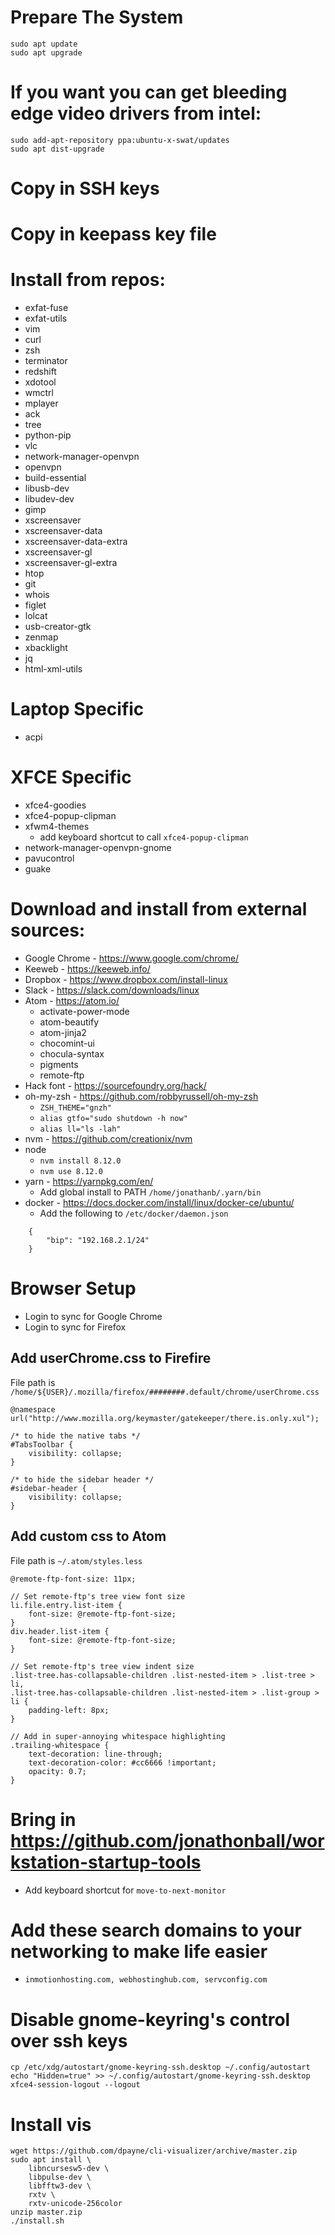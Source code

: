 # Prepare The System

    sudo apt update
    sudo apt upgrade

# If you want you can get bleeding edge video drivers from intel:

    sudo add-apt-repository ppa:ubuntu-x-swat/updates
    sudo apt dist-upgrade

# Copy in SSH keys

# Copy in keepass key file

# Install from repos:
  - exfat-fuse
  - exfat-utils
  - vim
  - curl
  - zsh
  - terminator
  - redshift
  - xdotool
  - wmctrl
  - mplayer
  - ack
  - tree
  - python-pip
  - vlc
  - network-manager-openvpn
  - openvpn
  - build-essential
  - libusb-dev
  - libudev-dev
  - gimp
  - xscreensaver
  - xscreensaver-data
  - xscreensaver-data-extra
  - xscreensaver-gl
  - xscreensaver-gl-extra
  - htop
  - git
  - whois
  - figlet
  - lolcat
  - usb-creator-gtk
  - zenmap
  - xbacklight
  - jq
  - html-xml-utils

# Laptop Specific
  - acpi

# XFCE Specific
  - xfce4-goodies
  - xfce4-popup-clipman
  - xfwm4-themes
    - add keyboard shortcut to call `xfce4-popup-clipman`
  - network-manager-openvpn-gnome
  - pavucontrol
  - guake

# Download and install from external sources:
  - Google Chrome - https://www.google.com/chrome/
  - Keeweb - https://keeweb.info/
  - Dropbox - https://www.dropbox.com/install-linux
  - Slack - https://slack.com/downloads/linux
  - Atom - https://atom.io/
    - activate-power-mode
    - atom-beautify
    - atom-jinja2
    - chocomint-ui
    - chocula-syntax
    - pigments
    - remote-ftp
  - Hack font - https://sourcefoundry.org/hack/
  - oh-my-zsh - https://github.com/robbyrussell/oh-my-zsh
    - `ZSH_THEME="gnzh"`
    - `alias gtfo="sudo shutdown -h now"`
    - `alias ll="ls -lah"`
  - nvm - https://github.com/creationix/nvm
  - node
    - `nvm install 8.12.0`
    - `nvm use 8.12.0`
  - yarn - https://yarnpkg.com/en/
    - Add global install to PATH `/home/jonathanb/.yarn/bin`
  - docker - https://docs.docker.com/install/linux/docker-ce/ubuntu/
    - Add the following to `/etc/docker/daemon.json`

```
    {
        "bip": "192.168.2.1/24"
    }
```

# Browser Setup
- Login to sync for Google Chrome
- Login to sync for Firefox

## Add userChrome.css to Firefire
File path is `/home/${USER}/.mozilla/firefox/########.default/chrome/userChrome.css`

    @namespace url("http://www.mozilla.org/keymaster/gatekeeper/there.is.only.xul");

    /* to hide the native tabs */
    #TabsToolbar {
        visibility: collapse;
    }

    /* to hide the sidebar header */
    #sidebar-header {
        visibility: collapse;
    }

## Add custom css to Atom
File path is `~/.atom/styles.less`

    @remote-ftp-font-size: 11px;

    // Set remote-ftp's tree view font size
    li.file.entry.list-item {
        font-size: @remote-ftp-font-size;
    }
    div.header.list-item {
        font-size: @remote-ftp-font-size;
    }

    // Set remote-ftp's tree view indent size
    .list-tree.has-collapsable-children .list-nested-item > .list-tree > li,
    .list-tree.has-collapsable-children .list-nested-item > .list-group > li {
        padding-left: 8px;
    }

    // Add in super-annoying whitespace highlighting
    .trailing-whitespace {
        text-decoration: line-through;
        text-decoration-color: #cc6666 !important;
        opacity: 0.7;
    }

# Bring in https://github.com/jonathonball/workstation-startup-tools
  - Add keyboard shortcut for `move-to-next-monitor`

# Add these search domains to your networking to make life easier
  - `inmotionhosting.com, webhostinghub.com, servconfig.com`

# Disable gnome-keyring's control over ssh keys

    cp /etc/xdg/autostart/gnome-keyring-ssh.desktop ~/.config/autostart
    echo "Hidden=true" >> ~/.config/autostart/gnome-keyring-ssh.desktop
    xfce4-session-logout --logout

# Install vis

    wget https://github.com/dpayne/cli-visualizer/archive/master.zip
    sudo apt install \
        libncursesw5-dev \
        libpulse-dev \
        libfftw3-dev \
        rxtv \
        rxtv-unicode-256color
    unzip master.zip
    ./install.sh
